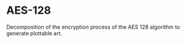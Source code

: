 # AES-128
Decomposition of the encryption process of the AES 128 algorithm to generate plottable art.
